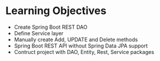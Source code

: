 # Learning Objectives

- Create Spring Boot REST DAO
- Define Service layer
- Manually create Add, UPDATE and Delete methods
- Spring Boot REST API without Spring Data JPA support
- Contruct project with DAO, Entity, Rest, Service packages
